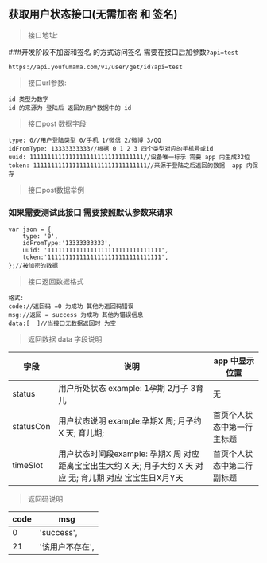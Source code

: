 获取用户状态接口(无需加密 和 签名)
---
>接口地址:

###开发阶段不加密和签名 的方式访问签名 需要在接口后加参数`?api=test` 

	https://api.youfumama.com/v1/user/get/id?api=test

	

>接口url参数:
	
	id 类型为数字 
	id 的来源为 登陆后 返回的用户数据中的 id 
	
>接口post 数据字段



	type: 0//用户登陆类型 0/手机 1/微信 2/微博 3/QQ
	idFromType: 13333333333//根据 0 1 2 3 四个类型对应的手机号或id
	uuid: 11111111111111111111111111111111//设备唯一标示 需要 app 内生成32位
	token: 11111111111111111111111111111111//来源于登陆之后返回的数据  app 内保存
	
>接口post数据举例

### 如果需要测试此接口 需要按照默认参数来请求

	var json = {
	    type: '0',
	    idFromType:'13333333333',
	    uuid: '11111111111111111111111111111111',
	    token:'11111111111111111111111111111111',
	};//被加密的数据




>接口返回数据格式

	格式:
	code://返回码 =0 为成功 其他为返回码错误
	msg://返回 = success 为成功 其他为错误信息
	data:[	]//当接口无数据返回时 为空
	 

>返回数据 data 字段说明

字段 | 说明 | app 中显示位置|
---|---|---|
status |  用户所处状态  example: 1孕期 2月子 3育儿|无
statusCon | 用户状态说明 example:孕期X 周; 月子约 X 天; 育儿期; | 首页个人状态中第一行主标题
timeSlot | 用户状态时间段example: 孕期X 周 对应 距离宝宝出生大约 X 天; 月子大约 X 天 对应 无; 育儿期 对应 宝宝生日X月Y天| 首页个人状态中第二行 副标题
>返回码说明


code |  msg  | 
--------------------|------------------|
    0 |'success',|
    21 | '该用户不存在',|




	
